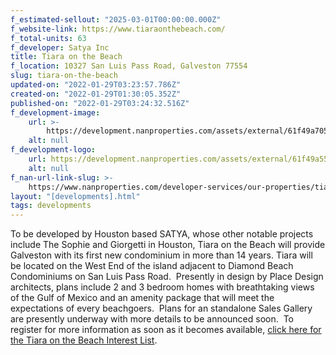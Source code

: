 ```yaml
---
f_estimated-sellout: "2025-03-01T00:00:00.000Z"
f_website-link: https://www.tiaraonthebeach.com/
f_total-units: 63
f_developer: Satya Inc
title: Tiara on the Beach
f_location: 10327 San Luis Pass Road, Galveston 77554
slug: tiara-on-the-beach
updated-on: "2022-01-29T03:23:57.786Z"
created-on: "2022-01-29T01:30:05.352Z"
published-on: "2022-01-29T03:24:32.516Z"
f_development-image:
    url: >-
        https://development.nanproperties.com/assets/external/61f49a705cd71c0ffe01dfd6_2101920tiara20-203d20views2002.jpeg
    alt: null
f_development-logo:
    url: https://development.nanproperties.com/assets/external/61f49a557f6caaddff81d878_tiara_logo201.png
    alt: null
f_nan-url-link-slug: >-
    https://www.nanproperties.com/developer-services/our-properties/tiara-on-the-beach
layout: "[developments].html"
tags: developments
---
```


To be developed by Houston based SATYA, whose other notable projects include The Sophie and Giorgetti in Houston, Tiara on the Beach will provide Galveston with its first new condominium in more than 14 years. Tiara will be located on the West End of the island adjacent to Diamond Beach Condominiums on San Luis Pass Road.  Presently in design by Place Design architects, plans include 2 and 3 bedroom homes with breathtaking views of the Gulf of Mexico and an amenity package that will meet the expectations of every beachgoers.  Plans for an standalone Sales Gallery are presently underway with more details to be announced soon.  To register for more information as soon as it becomes available, [click here for the Tiara on the Beach Interest List](https://www.tiaraonthebeach.com/).
